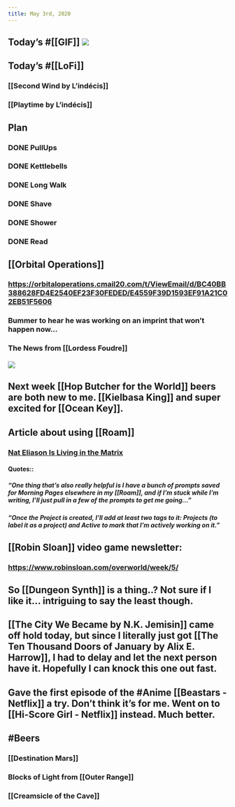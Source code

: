 ```yaml
---
title: May 3rd, 2020
---
```


## Today’s #[[GIF]] ![](https://media1.giphy.com/media/79EfR7TtDmkq4/giphy.gif?cid=4d1e4f294e188f9c8b285ea52311144668dbc6a9c8dc7511&rid=giphy.gif)

## Today’s #[[LoFi]]
### [[Second Wind by L’indécis]]

### [[Playtime by L’indécis]]

## Plan
### DONE PullUps

### DONE Kettlebells

### DONE Long Walk

### DONE Shave 

### DONE Shower 

### DONE Read 

## [[Orbital Operations]]
### https://orbitaloperations.cmail20.com/t/ViewEmail/d/BC40BB388628FD4E2540EF23F30FEDED/E4559F39D1593EF91A21C02EB51F5606

### Bummer to hear he was working on an imprint that won’t happen now...

### The News from [[Lordess Foudre]]
#### ![](https://i2.createsend1.com/ei/d/D3/189/FAB/001918/csfinal/Shackled-9900000000079e3c.jpg)

## Next week [[Hop Butcher for the World]] beers are both new to me. [[Kielbasa King]] and super excited for [[Ocean Key]]. 

## Article about using [[Roam]]
### [Nat Eliason Is Living in the Matrix](https://superorganizers.substack.com/p/nat-eliason-is-living-in-the-matrix)
#### Quotes::
##### “One thing that’s also really helpful is I have a bunch of prompts saved for Morning Pages elsewhere in my [[Roam]], and if I’m stuck while I’m writing, I’ll just pull in a few of the prompts to get me going...”

##### “Once the Project is created, I’ll add at least two tags to it: Projects (to label it as a project) and Active to mark that I’m actively working on it.”

## [[Robin Sloan]] video game newsletter:
### https://www.robinsloan.com/overworld/week/5/

## So [[Dungeon Synth]] is a thing..? Not sure if I like it... intriguing to say the least though. 

## [[The City We Became by N.K. Jemisin]] came off hold today, but since I literally just got [[The Ten Thousand Doors of January by Alix E. Harrow]], I had to delay and let the next person have it. Hopefully I can knock this one out fast. 

## Gave the first episode of the #Anime [[Beastars - Netflix]] a try. Don’t think it’s for me. Went on to [[Hi-Score Girl - Netflix]] instead. Much better. 

## #Beers
### [[Destination Mars]]

### Blocks of Light from [[Outer Range]]

### [[Creamsicle of the Cave]]

